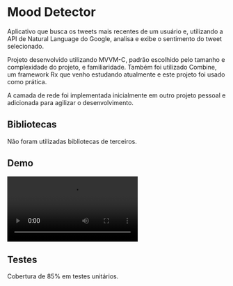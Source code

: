 # Mood Detector
Aplicativo que busca os tweets mais recentes de um usuário e, utilizando a API de Natural Language do Google, analisa e exibe o sentimento do tweet selecionado.

Projeto desenvolvido utilizando MVVM-C, padrão escolhido pelo tamanho e complexidade do projeto, e familiaridade.
Também foi utilizado Combine, um framework Rx que venho estudando atualmente e este projeto foi usado como prática.

A camada de rede foi implementada inicialmente em outro projeto pessoal e adicionada para agilizar o desenvolvimento.

## Bibliotecas
Não foram utilizadas bibliotecas de terceiros.

## Demo
![Vídeo](simulator.mp4)

## Testes
Cobertura de 85% em testes unitários.
